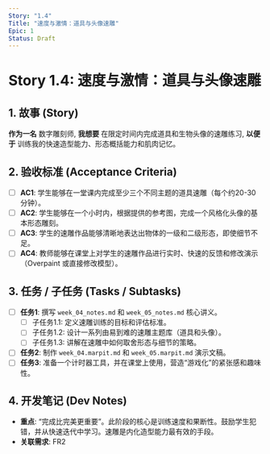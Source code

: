 ```yaml
---
Story: "1.4"
Title: "速度与激情：道具与头像速雕"
Epic: 1
Status: Draft
---
```


# Story 1.4: 速度与激情：道具与头像速雕

## 1. 故事 (Story)

**作为一名** 数字雕刻师,
**我想要** 在限定时间内完成道具和生物头像的速雕练习,
**以便于** 训练我的快速造型能力、形态概括能力和肌肉记忆。

## 2. 验收标准 (Acceptance Criteria)

-   [ ] **AC1**: 学生能够在一堂课内完成至少三个不同主题的道具速雕（每个约20-30分钟）。
-   [ ] **AC2**: 学生能够在一个小时内，根据提供的参考图，完成一个风格化头像的基本形态雕刻。
-   [ ] **AC3**: 学生的速雕作品能够清晰地表达出物体的一级和二级形态，即使细节不足。
-   [ ] **AC4**: 教师能够在课堂上对学生的速雕作品进行实时、快速的反馈和修改演示（Overpaint 或直接修改模型）。

## 3. 任务 / 子任务 (Tasks / Subtasks)

-   [ ] **任务1**: 撰写 `week_04_notes.md` 和 `week_05_notes.md` 核心讲义。
    -   [ ] 子任务1.1: 定义速雕训练的目标和评估标准。
    -   [ ] 子任务1.2: 设计一系列由易到难的速雕主题库（道具和头像）。
    -   [ ] 子任务1.3: 讲解在速雕中如何取舍形态与细节的策略。
-   [ ] **任务2**: 制作 `week_04.marpit.md` 和 `week_05.marpit.md` 演示文稿。
-   [ ] **任务3**: 准备一个计时器工具，并在课堂上使用，营造“游戏化”的紧张感和趣味性。

## 4. 开发笔记 (Dev Notes)

-   **重点**: “完成比完美更重要”。此阶段的核心是训练速度和果断性。鼓励学生犯错，并从快速迭代中学习。速雕是内化造型能力最有效的手段。
-   **关联需求**: FR2
